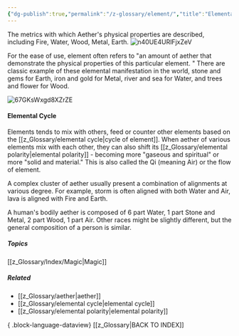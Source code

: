 ```yaml
---
{"dg-publish":true,"permalink":"/z-glossary/element/","title":"Elemental Alignment","hide":true,"dgShowInlineTitle":true,"noteIcon":""}
---
```


The metrics with which Aether's physical properties are described, including Fire, Water, Wood, Metal, Earth.
![n40UE4URlFjxZeV](https://i.imgur.com/mOhgtxt.png)

For the ease of use, element often refers to "an amount of aether that demonstrate the physical properties of this particular element. " There are classic example of these elemental manifestation in the world, stone and gems for Earth, iron and gold for Metal, river and sea for Water, and trees and flower for Wood. 


![67GKsWxgd8XZrZE](https://i.imgur.com/XMmCVWl.png)

#### Elemental Cycle

Elements tends to mix with others, feed or counter other elements based on the [[z_Glossary/elemental cycle\|cycle of element]]. When aether of various elements mix with each other, they can also shift its [[z_Glossary/elemental polarity\|elemental polarity]] - becoming more "gaseous and spiritual" or more "solid and material." This is also called the Qi (meaning Air) or the flow of element.  



A complex cluster of aether usually present a combination of alignments at various degree. For example, storm is often aligned with both Water and Air, lava is aligned with Fire and Earth. 

A human's bodily aether is composed of 6 part Water, 1 part Stone and Metal, 2 part Wood, 1 part Air. Other races might be slightly different, but the general composition of a person is similar.


##### Topics
[[z_Glossary/Index/Magic\|Magic]]

##### Related
- [[z_Glossary/aether\|aether]]
- [[z_Glossary/elemental cycle\|elemental cycle]]
- [[z_Glossary/elemental polarity\|elemental polarity]]

{ .block-language-dataview}
[[z_Glossary\|BACK TO INDEX]]
